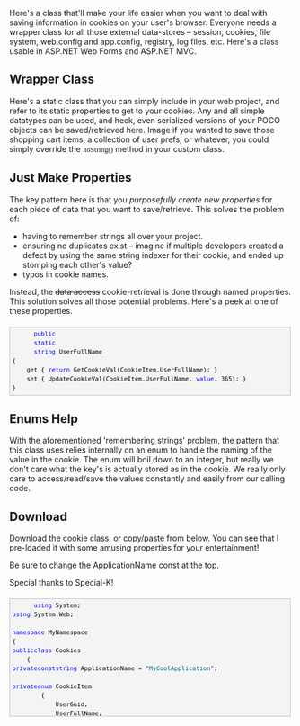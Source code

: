 <!--{Title:"ASP.NET Cookie Wrapper Class – Code Garage Sale", PublishedOn:"2009-12-11T03:06:32", Intro:"Here's a class that'll make your life easier when you want to deal with saving information in cookie"} -->

<span>
  <p>Here's a class that'll make your life easier when you want to deal with saving information in cookies on your user's browser. Everyone needs a wrapper class for all those external data-stores – session, cookies, file system, web.config and app.config, registry, log files, etc. Here's a class usable in ASP.NET Web Forms and ASP.NET MVC.</p>
  <h2>Wrapper Class</h2>
  <p>Here's a static class that you can simply include in your web project, and refer to its static properties to get to your cookies. Any and all simple datatypes can be used, and heck, even serialized versions of your POCO objects can be saved/retrieved here. Image if you wanted to save those shopping cart items, a collection of user prefs, or whatever, you could simply override the <font size="2" face="Consolas">.toString()</font> method in your custom class.</p>
  <h2>Just Make Properties</h2>
  <p>The key pattern here is that you <em>purposefully create new properties </em>for each piece of data that you want to save/retrieve. This solves the problem of:</p>
  <ul>
    <li>having to remember strings all over your project. </li>
    <li>ensuring no duplicates exist – imagine if multiple developers created a defect by using the same string indexer for their cookie, and ended up stomping each other's value? </li>
    <li>typos in cookie names. </li>
  </ul>
  <p>Instead, the <strike>data access</strike> cookie-retrieval is done through named properties. This solution solves all those potential problems. Here's a peek at one of these properties.</p>
  <div style="border-bottom: silver 1px solid; text-align: left; border-left: silver 1px solid; padding-bottom: 4px; line-height: 12pt; background-color: #f4f4f4; margin: 20px 0px 10px; padding-left: 4px; width: 97.5%; padding-right: 4px; font-family: consolas, &amp;#39;Courier New&amp;#39;, courier, monospace; direction: ltr; max-height: 200px; font-size: 8pt; overflow: auto; border-top: silver 1px solid; cursor: text; border-right: silver 1px solid; padding-top: 4px" id="codeSnippetWrapper">
    <pre style="border-bottom-style: none; text-align: left; padding-bottom: 0px; line-height: 12pt; border-right-style: none; background-color: #f4f4f4; margin: 0em; padding-left: 0px; width: 100%; padding-right: 0px; font-family: consolas, &amp;#39;Courier New&amp;#39;, courier, monospace; direction: ltr; border-top-style: none; color: black; font-size: 8pt; border-left-style: none; overflow: visible; padding-top: 0px" id="codeSnippet">
      <span style="color: #0000ff">public</span>
      <span style="color: #0000ff">static</span>
      <span style="color: #0000ff">string</span> UserFullName<br />{<br />    get { <span style="color: #0000ff">return</span> GetCookieVal(CookieItem.UserFullName); }<br />    set { UpdateCookieVal(CookieItem.UserFullName, <span style="color: #0000ff">value</span>, 365); }<br />}</pre>
  </div>
  <h2>Enums Help</h2>
  <p>With the aforementioned 'remembering strings' problem, the pattern that this class uses relies internally on an enum to handle the naming of the value in the cookie. The enum will boil down to an integer, but really we don't care what the key's is actually stored as in the cookie. We really only care to access/read/save the values constantly and easily from our calling code.</p>
  <h2>Download</h2>
  <p>
    <a href="http://devtxt.com/blog/downloads/cookie/cookie.cs.txt">Download the cookie class</a>, or copy/paste from below. You can see that I pre-loaded it with some amusing properties for your entertainment!</p>
  <p>Be sure to change the ApplicationName const at the top.</p>
  <p>Special thanks to Special-K!</p>
  <div style="border-bottom: silver 1px solid; text-align: left; border-left: silver 1px solid; padding-bottom: 4px; line-height: 12pt; background-color: #f4f4f4; margin: 20px 0px 10px; padding-left: 4px; width: 97.5%; padding-right: 4px; font-family: consolas, &amp;#39;Courier New&amp;#39;, courier, monospace; direction: ltr; max-height: 200px; font-size: 8pt; overflow: auto; border-top: silver 1px solid; cursor: text; border-right: silver 1px solid; padding-top: 4px" id="codeSnippetWrapper">
    <pre style="border-bottom-style: none; text-align: left; padding-bottom: 0px; line-height: 12pt; border-right-style: none; background-color: #f4f4f4; margin: 0em; padding-left: 0px; width: 100%; padding-right: 0px; font-family: consolas, &amp;#39;Courier New&amp;#39;, courier, monospace; direction: ltr; border-top-style: none; color: black; font-size: 8pt; border-left-style: none; overflow: visible; padding-top: 0px" id="codeSnippet">
      <span style="color: #0000ff">using</span> System;<br /><span style="color: #0000ff">using</span> System.Web;<br /><br /><span style="color: #0000ff">namespace</span> MyNamespace<br />{<br /><span style="color: #0000ff">public</span><span style="color: #0000ff">class</span> Cookies<br />    {<br /><span style="color: #0000ff">private</span><span style="color: #0000ff">const</span><span style="color: #0000ff">string</span> ApplicationName = <span style="color: #006080">"MyCoolApplication"</span>;<br /><br /><span style="color: #0000ff">private</span><span style="color: #0000ff">enum</span> CookieItem<br />        {<br />            UserGuid,<br />            UserFullName,<br />            UserLoginExpiry,<br />            UserHadForBreakfast,<br />            UserTimezone<br />        }<br /><span style="color: #008000">/**************</span><br /><span style="color: #008000">        All cookie values are accessible by public static methods. </span><br /><span style="color: #008000">        No typos/duplicates are possible from calling code!</span><br /><span style="color: #008000">        **************/</span><br /><br /><span style="color: #0000ff">public</span><span style="color: #0000ff">static</span><span style="color: #0000ff">string</span> UserFullName<br />        {<br />            get { <span style="color: #0000ff">return</span> GetCookieVal(CookieItem.UserFullName); }<br />            set { UpdateCookieVal(CookieItem.UserFullName, <span style="color: #0000ff">value</span>, 365); }<br />        }<br /><br /><span style="color: #0000ff">public</span><span style="color: #0000ff">static</span> Guid UserGuid<br />        {<br />            get { <span style="color: #0000ff">return</span><span style="color: #0000ff">new</span> Guid(GetCookieVal(CookieItem.UserGuid)); }<br />            set { UpdateCookieVal(CookieItem.UserGuid, <span style="color: #0000ff">value</span>.ToString(), 365); }<br />        }<br /><br /><span style="color: #0000ff">public</span><span style="color: #0000ff">static</span> DateTime UserLoginExpiry<br />        {<br />            get { <span style="color: #0000ff">return</span> DateTime.Parse(GetCookieVal(CookieItem.UserLoginExpiry)); }<br />            set { UpdateCookieVal(CookieItem.UserLoginExpiry, <span style="color: #0000ff">value</span>.ToString(), 365); }<br />        }<br /><br /><span style="color: #0000ff">public</span><span style="color: #0000ff">static</span><span style="color: #0000ff">string</span> UserHadForBreakfast<br />        {<br />            get { <span style="color: #0000ff">return</span> GetCookieVal(CookieItem.UserHadForBreakfast); }<br />            set { UpdateCookieVal(CookieItem.UserHadForBreakfast, <span style="color: #0000ff">value</span>, 1); }<br />        }<br /><br /><span style="color: #0000ff">private</span><span style="color: #0000ff">static</span><span style="color: #0000ff">string</span> GetCookieVal(CookieItem item)<br />        {<br />            HttpCookie cookie = GetAppCookie(<span style="color: #0000ff">false</span>); <span style="color: #008000">//get the existing cookie</span><br /><span style="color: #0000ff">return</span> (cookie != <span style="color: #0000ff">null</span> &amp;&amp; (cookie.Values[item.ToString()] != <span style="color: #0000ff">null</span>)) <span style="color: #008000">//value or empty if doesn't exist</span><br />                ? cookie.Values[item.ToString()]<br />                : <span style="color: #0000ff">string</span>.Empty;<br />        }<br /><br /><span style="color: #0000ff">private</span><span style="color: #0000ff">static</span><span style="color: #0000ff">void</span> UpdateCookieVal(CookieItem item, <span style="color: #0000ff">string</span> val, <span style="color: #0000ff">int</span> expireDays)<br />        {<br /><span style="color: #008000">//get the existing cookie (or new if not exists)</span><br />            HttpCookie cookie = GetAppCookie(<span style="color: #0000ff">true</span>);<br /><br /><span style="color: #008000">//modify its contents &amp; meta.</span><br />            cookie.Expires = DateTime.Now.AddDays(expireDays);<br />            cookie.Values[item.ToString()] = val;<br /><br /><span style="color: #008000">//add back to the http response to send back to the browser</span><br />            HttpContext.Current.Response.Cookies.Add(cookie);<br />        }<br /><br /><span style="color: #0000ff">private</span><span style="color: #0000ff">static</span> HttpCookie GetAppCookie(<span style="color: #0000ff">bool</span> createIfDoesntExist)<br />        {<br /><span style="color: #008000">//get the cookie or a new one if indicated</span><br /><span style="color: #0000ff">return</span> HttpContext.Current.Request.Cookies[ApplicationName] ?? ((createIfDoesntExist) ? <span style="color: #0000ff">new</span> HttpCookie(ApplicationName) : <span style="color: #0000ff">null</span>);<br />        }<br /><br />    }<br />}</pre>
    <br />
  </div>
</span>